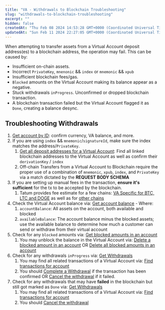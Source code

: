 ```yaml
---
title: "VA - Withdrawals to Blockchain Troubleshooting"
slug: "withdrawals-to-blockchain-troubleshooting"
excerpt: ""
hidden: false
createdAt: "Thu Feb 08 2024 14:53:28 GMT+0000 (Coordinated Universal Time)"
updatedAt: "Sun Feb 11 2024 22:27:05 GMT+0000 (Coordinated Universal Time)"
---
```

When attempting to transfer assets from a Virtual Account deposit address(es) to a blockchain address, the operation may fail. This can be caused by:

- Insufficient on-chain assets.
- Incorrect `PrivateKey`, `mnenonic` && `index` or `mnemonic` && `xpub`
- Insufficient blockchain fees/gas.
- `Blocked` amounts on the Virtual Account making its balance appear as a negative.
- Stuck withdrawals `inProgress`. Unconfirmed or dropped blockchain transaction.
- A blockchain transaction failed but the Virtual Account flagged it as `Done`, creating a balance desync.

## Troubleshooting Withdrawals

1. [Get account by ID](https://apidoc.tatum.io/tag/Account/#operation/getAccountByAccountId): confirm currency, VA balance, and more.
2. If you are using `index` && `mnemonic`/`signatureId`, make sure the index matches the address/`PrivateKey`.
   1. [Get all deposit addresses for a Virtual Account](https://apidoc.tatum.io/tag/Blockchain-addresses/#operation/getAllDepositAddresses): Find all linked blockchain addresses to the Virtual Account as well as confirm their `derivationKey` / `index`
   2. Off-chain Transfers from a Virtual Account to Blockchain require the proper use of a combination of `mnemonic`, `xpub`, `index`, and `PrivateKey` via a match dictated by the **REQUEST BODY SCHEMA**
3. If you are setting up manual fees in the transaction, **ensure it's sufficient** for the tx to be accepted by the blockchain.
   1. Tatum provides fee estimate for a few chains: [VA Specific for BTC, LTC and DOGE](https://apidoc.tatum.io/tag/Virtual-account-blockchain-fees#operation/offchainEstimateFee) as well as for [other chains](https://apidoc.tatum.io/tag/Blockchain-fees#operation/EstimateFeeBlockchain)
4. Check the Virtual Account balance via: [Get account balance](https://apidoc.tatum.io/tag/Account/#operation/getAccountBalance) - Where:
   1. `accountBalance`: All assets on the account, both available and blocked
   2. `availableBalance`: The account balance minus the blocked assets; use the available balance to determine how much a customer can send or withdraw from their virtual account
5. Check for any `blocked` amounts via: [Get blocked amounts in an account](https://apidoc.tatum.io/tag/Account/#operation/getBlockAmount)
   1. You may unblock the balance in the Virtual Account via: [Delete a blocked amount in an account](https://apidoc.tatum.io/tag/Account/#operation/deleteBlockAmount) OR [Delete all blocked amounts in an account](https://apidoc.tatum.io/tag/Account/#operation/deleteAllBlockAmount)
6. Check for any withdrawals `inProgress` via: [Get Withdrawals](https://apidoc.tatum.io/tag/Withdrawal/#operation/GetWithdrawals)
   1. You may find all related transactions of a Virtual Account via: [Find transactions for account](https://apidoc.tatum.io/tag/Transaction/#operation/getTransactionsByAccountId)
   2. You should [Complete a Withdrawal](https://apidoc.tatum.io/tag/Withdrawal/#operation/completeWithdrawal) if the transaction has been confirmed OR [Cancel the withdrawal](https://apidoc.tatum.io/tag/Withdrawal/#operation/cancelInProgressWithdrawal) if it failed.
7. Check for any withdrawals that may have **failed** in the blockchain but still got marked as `Done` via: [Get Withdrawals](https://apidoc.tatum.io/tag/Withdrawal/#operation/GetWithdrawals)
   1. You may find all related transactions of a Virtual Account via: [Find transactions for account](https://apidoc.tatum.io/tag/Transaction/#operation/getTransactionsByAccountId)
   2. You should [Cancel the withdrawal](https://apidoc.tatum.io/tag/Withdrawal/#operation/cancelInProgressWithdrawal)
